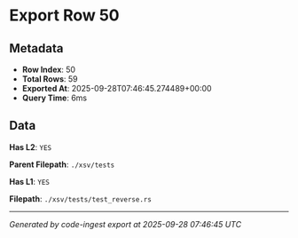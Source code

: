 # Export Row 50

## Metadata

- **Row Index**: 50
- **Total Rows**: 59
- **Exported At**: 2025-09-28T07:46:45.274489+00:00
- **Query Time**: 6ms

## Data

**Has L2**: `YES`

**Parent Filepath**: `./xsv/tests`

**Has L1**: `YES`

**Filepath**: `./xsv/tests/test_reverse.rs`

---

*Generated by code-ingest export at 2025-09-28 07:46:45 UTC*
